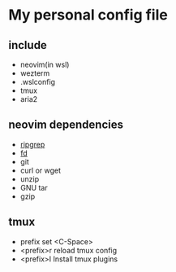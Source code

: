 # My personal config file

## include

- neovim(in wsl)
- wezterm
- .wslconfig
- tmux
- aria2

## neovim dependencies

- [ripgrep](https://github.com/BurntSushi/ripgrep)
- [fd](https://github.com/sharkdp/fd)
- git
- curl or wget
- unzip
- GNU tar
- gzip

## tmux

- prefix set \<C-Space\>
- \<prefix\>r reload tmux config
- \<prefix\>I Install tmux plugins
